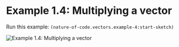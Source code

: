 # Example 1.4: Multiplying a vector

Run this example: `(nature-of-code.vectors.example-4:start-sketch)`

![Example 1.4: Multiplying a vector](https://raw.githubusercontent.com/mark-gerarts/nature-of-code/master/screenshots/Example%201.4%3A%20Multiplying%20a%20vector.gif)